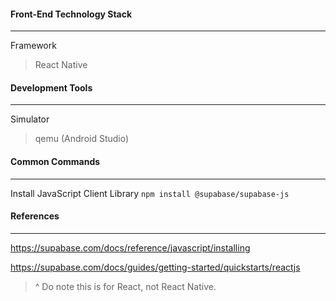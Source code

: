 #### Front-End Technology Stack

---

Framework

> React Native



#### Development Tools

---

Simulator

> qemu (Android Studio)



#### Common Commands

---

Install JavaScript Client Library
`npm install @supabase/supabase-js`



#### References

---

https://supabase.com/docs/reference/javascript/installing

https://supabase.com/docs/guides/getting-started/quickstarts/reactjs

> ^ Do note this is for React, not React Native.




